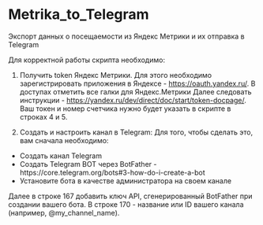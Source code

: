 # Metrika_to_Telegram
Экспорт данных о посещаемости из Яндекс Метрики и их отправка в Telegram

Для корректной работы скрипта необходимо:

1. Получить token Яндекс Метрики.
Для этого необходимо зарегистрировать приложения в Яндексе - https://oauth.yandex.ru/. В доступах отметить все галки для Яндекс.Метрики
Далее следовать инструкции - https://yandex.ru/dev/direct/doc/start/token-docpage/. Ваш токен и номер счетчика нужно будет указать в скрипте в строках 4 и 5.

2. Создать и настроить канал в Telegram:
Для того, чтобы сделать это, вам сначала необходимо:
<ul>
<li>Создать канал Telegram</li>
<li>Создать Telegram BOT через BotFather - https://core.telegram.org/bots#3-how-do-i-create-a-bot</li>
<li>Установите бота в качестве администратора на своем канале</li>
</ul>
Далее в строке 167 добавить ключ API, сгенерированный BotFather при создании вашего бота.
В строке 170 - название или ID вашего канала (например, @my_channel_name).

